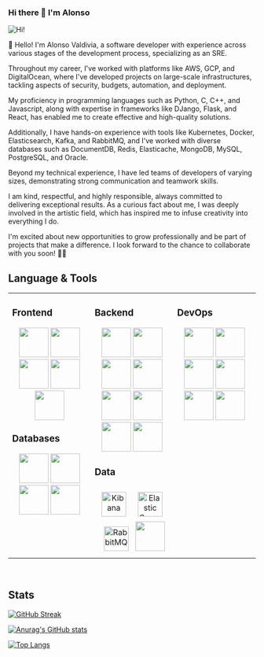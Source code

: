 ### Hi there 👋 I'm Alonso
![Hi!](https://komarev.com/ghpvc/?username=Adriana618&color=green)

👋 Hello! I'm Alonso Valdivia, a software developer with experience across various stages of the development process, specializing as an SRE.

Throughout my career, I've worked with platforms like AWS, GCP, and DigitalOcean, where I've developed projects on large-scale infrastructures, tackling aspects of security, budgets, automation, and deployment.

My proficiency in programming languages such as Python, C, C++, and Javascript, along with expertise in frameworks like DJango, Flask, and React, has enabled me to create effective and high-quality solutions.

Additionally, I have hands-on experience with tools like Kubernetes, Docker, Elasticsearch, Kafka, and RabbitMQ, and I've worked with diverse databases such as DocumentDB, Redis, Elasticache, MongoDB, MySQL, PostgreSQL, and Oracle.

Beyond my technical experience, I have led teams of developers of varying sizes, demonstrating strong communication and teamwork skills.

I am kind, respectful, and highly responsible, always committed to delivering exceptional results. As a curious fact about me, I was deeply involved in the artistic field, which has inspired me to infuse creativity into everything I do.

I'm excited about new opportunities to grow professionally and be part of projects that make a difference. I look forward to the chance to collaborate with you soon! 🚀🎨

## Language & Tools
<table><tr><td valign="top" width="33%">



### Frontend  
<div align="center">  
<img src="https://cdn.jsdelivr.net/gh/devicons/devicon/icons/react/react-original-wordmark.svg"  width=60 height=60/>
<img src="https://cdn.jsdelivr.net/gh/devicons/devicon/icons/typescript/typescript-original.svg" width=60 height=60/>
<img src="https://cdn.jsdelivr.net/gh/devicons/devicon/icons/photoshop/photoshop-line.svg" width=60 height=60/>
  <img src="https://cdn.jsdelivr.net/gh/devicons/devicon/icons/javascript/javascript-original.svg" width=60 height=60 />
  <img src="https://cdn.jsdelivr.net/gh/devicons/devicon/icons/illustrator/illustrator-plain.svg" width=60 height=60/>
</div>  



### Databases  
<div align="center">  
<img src="https://cdn.jsdelivr.net/gh/devicons/devicon/icons/mongodb/mongodb-original-wordmark.svg" width=60 height=60/>
  <img src="https://cdn.jsdelivr.net/gh/devicons/devicon/icons/mysql/mysql-original-wordmark.svg" width=60 height=60/>
  <img src="https://cdn.jsdelivr.net/gh/devicons/devicon/icons/postgresql/postgresql-original-wordmark.svg" width=60 height=60/>
  <img src="https://cdn.jsdelivr.net/gh/devicons/devicon/icons/redis/redis-original-wordmark.svg" width=60 height=60/>
</div>

</td><td valign="top" width="33%">



### Backend  
<div align="center">  
<img src="https://cdn.jsdelivr.net/gh/devicons/devicon/icons/cplusplus/cplusplus-original.svg" width=60 height=60/>
  <img src="https://cdn.jsdelivr.net/gh/devicons/devicon/icons/c/c-original.svg" width=60 height=60/>
  <img src="https://cdn.jsdelivr.net/gh/devicons/devicon/icons/python/python-original.svg" width=60 height=60 />
  <img src="https://cdn.jsdelivr.net/gh/devicons/devicon/icons/django/django-plain-wordmark.svg"  width=60 height=60/>
  <img src="https://cdn.jsdelivr.net/gh/devicons/devicon/icons/flask/flask-original-wordmark.svg" width=60 height=60/>
  <img src="https://cdn.jsdelivr.net/gh/devicons/devicon/icons/git/git-original-wordmark.svg" width=60 height=60/>
  <img src="https://cdn.jsdelivr.net/gh/devicons/devicon/icons/bash/bash-original.svg" width=60 height=60/>
  <img src="https://cdn.jsdelivr.net/gh/devicons/devicon/icons/nodejs/nodejs-original-wordmark.svg" width=60 height=60/>
</div>

### Data
<div align="center">  
<a href="https://www.elastic.co/kibana/" target="_blank"><img style="margin: 10px" src="https://profilinator.rishav.dev/skills-assets/kibana.png" alt="Kibana" height="50" /></a>  
<a href="https://www.elastic.co/" target="_blank"><img style="margin: 10px" src="https://profilinator.rishav.dev/skills-assets/elasticsearch.png" alt="Elastic Search" height="50" /></a>
  <a href="https://www.rabbitmq.com/" target="_blank"><img style="margin: 10px" src="https://profilinator.rishav.dev/skills-assets/rabbitmq-icon.svg" alt="RabbitMQ" height="50" /></a>  
<img src="https://cdn.jsdelivr.net/gh/devicons/devicon/icons/apachekafka/apachekafka-original-wordmark.svg" width=60 height=60/>
  
</div>

</td><td valign="top" width="33%">



### DevOps  
<div align="center">  
<img src="https://cdn.jsdelivr.net/gh/devicons/devicon/icons/amazonwebservices/amazonwebservices-original-wordmark.svg" width=60 height=60/>
  <img src="https://cdn.jsdelivr.net/gh/devicons/devicon/icons/digitalocean/digitalocean-original-wordmark.svg" width=60 height=60/>
  <img src="https://cdn.jsdelivr.net/gh/devicons/devicon/icons/googlecloud/googlecloud-original-wordmark.svg" width=60 height=60/>
  <img src="https://cdn.jsdelivr.net/gh/devicons/devicon/icons/circleci/circleci-plain-wordmark.svg" width=60 height=60/>
  <img src="https://cdn.jsdelivr.net/gh/devicons/devicon/icons/terraform/terraform-original-wordmark.svg" width=60 height=60/>
  <img src="https://cdn.jsdelivr.net/gh/devicons/devicon/icons/kubernetes/kubernetes-plain-wordmark.svg" width=60 height=60/>
</div>

</td></tr></table>  

<br/>  

## Stats
[![GitHub Streak](https://streak-stats.demolab.com/?user=Adriana618)](https://git.io/streak-stats)

[![Anurag's GitHub stats](https://github-readme-stats.vercel.app/api?username=Adriana618)](https://github.com/anuraghazra/github-readme-stats)

[![Top Langs](https://github-readme-stats.vercel.app/api/top-langs/?username=Adriana618&layout=donut)](https://github.com/anuraghazra/github-readme-stats)
